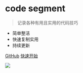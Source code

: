<!-- ![logo](_media/icon.svg) -->

# code segment

> 记录各种有用且实用的代码技巧

* 简单整洁
* 快速复制实用
* 持续更新

[GitHub](https://github.com/yjua/skill-segment/)
[快速开始]()

<!-- ![](https://images.pexels.com/photos/1486974/pexels-photo-1486974.jpeg?auto=compress&cs=tinysrgb&dpr=2&w=500) -->
![](https://images.pexels.com/photos/747964/pexels-photo-747964.jpeg?auto=compress&cs=tinysrgb&dpr=2&w=500)